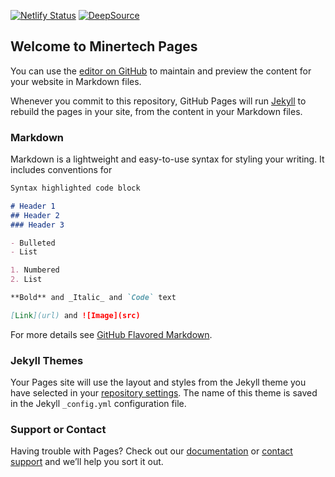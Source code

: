 [![Netlify Status](https://api.netlify.com/api/v1/badges/bcac7697-9b74-42ee-9c08-e0170a18ccce/deploy-status)](https://app.netlify.com/sites/minertech/deploys)
[![DeepSource](https://deepsource.io/gh/KOSASIH/Minertech.svg/?label=active+issues&show_trend=true&token=kUKYDS01zfZXevBnfP4YLQO7)](https://deepsource.io/gh/KOSASIH/Minertech/?ref=repository-badge)
## Welcome to Minertech Pages

You can use the [editor on GitHub](https://github.com/KOSASIH/Minertech/edit/main/README.md) to maintain and preview the content for your website in Markdown files.

Whenever you commit to this repository, GitHub Pages will run [Jekyll](https://jekyllrb.com/) to rebuild the pages in your site, from the content in your Markdown files.

### Markdown

Markdown is a lightweight and easy-to-use syntax for styling your writing. It includes conventions for

```markdown
Syntax highlighted code block

# Header 1
## Header 2
### Header 3

- Bulleted
- List

1. Numbered
2. List

**Bold** and _Italic_ and `Code` text

[Link](url) and ![Image](src)
```

For more details see [GitHub Flavored Markdown](https://guides.github.com/features/mastering-markdown/).

### Jekyll Themes

Your Pages site will use the layout and styles from the Jekyll theme you have selected in your [repository settings](https://github.com/KOSASIH/Minertech/settings/pages). The name of this theme is saved in the Jekyll `_config.yml` configuration file.

### Support or Contact

Having trouble with Pages? Check out our [documentation](https://docs.github.com/categories/github-pages-basics/) or [contact support](https://support.github.com/contact) and we’ll help you sort it out.
